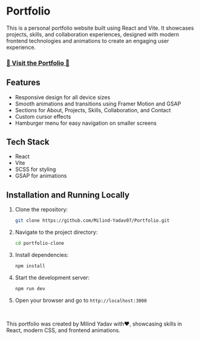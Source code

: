 # Portfolio

This is a personal portfolio website built using React and Vite. It showcases projects, skills, and collaboration experiences, designed with modern frontend technologies and animations to create an engaging user experience.


### <a href="https://milindpersonal-3dportfolio.netlify.app/">💫 Visit the Portfolio 💫</a>

## Features

- Responsive design for all device sizes
- Smooth animations and transitions using Framer Motion and GSAP
- Sections for About, Projects, Skills, Collaboration, and Contact
- Custom cursor effects
- Hamburger menu for easy navigation on smaller screens

## Tech Stack

- React
- Vite
- SCSS for styling
- GSAP for animations

## Installation and Running Locally

1. Clone the repository:
   ```bash
   git clone https://github.com/Milind-Yadav07/Portfolio.git
   ```
2. Navigate to the project directory:
   ```bash
   cd portfolio-clone
   ```
3. Install dependencies:
   ```bash
   npm install
   ```
4. Start the development server:
   ```bash
   npm run dev
   ```
5. Open your browser and go to `http://localhost:3000`

<br>

This portfolio was created by Milind Yadav with♥️, showcasing skills in React, modern CSS, and frontend animations.
